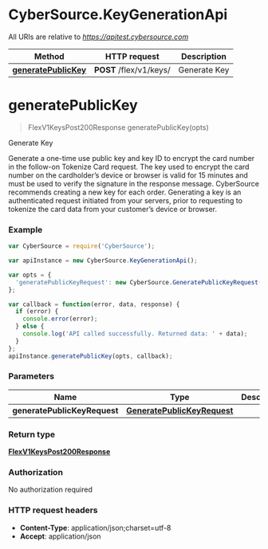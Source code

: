 # CyberSource.KeyGenerationApi

All URIs are relative to *https://apitest.cybersource.com*

Method | HTTP request | Description
------------- | ------------- | -------------
[**generatePublicKey**](KeyGenerationApi.md#generatePublicKey) | **POST** /flex/v1/keys/ | Generate Key


<a name="generatePublicKey"></a>
# **generatePublicKey**
> FlexV1KeysPost200Response generatePublicKey(opts)

Generate Key

Generate a one-time use public key and key ID to encrypt the card number in the follow-on Tokenize Card request. The key used to encrypt the card number on the cardholder’s device or browser is valid for 15 minutes and must be used to verify the signature in the response message. CyberSource recommends creating a new key for each order. Generating a key is an authenticated request initiated from your servers, prior to requesting to tokenize the card data from your customer’s device or browser.

### Example
```javascript
var CyberSource = require('CyberSource');

var apiInstance = new CyberSource.KeyGenerationApi();

var opts = { 
  'generatePublicKeyRequest': new CyberSource.GeneratePublicKeyRequest() // GeneratePublicKeyRequest | 
};

var callback = function(error, data, response) {
  if (error) {
    console.error(error);
  } else {
    console.log('API called successfully. Returned data: ' + data);
  }
};
apiInstance.generatePublicKey(opts, callback);
```

### Parameters

Name | Type | Description  | Notes
------------- | ------------- | ------------- | -------------
 **generatePublicKeyRequest** | [**GeneratePublicKeyRequest**](GeneratePublicKeyRequest.md)|  | [optional] 

### Return type

[**FlexV1KeysPost200Response**](FlexV1KeysPost200Response.md)

### Authorization

No authorization required

### HTTP request headers

 - **Content-Type**: application/json;charset=utf-8
 - **Accept**: application/json

